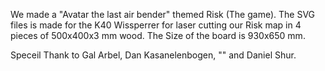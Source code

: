 We made a "Avatar the last air bender" themed Risk (The game).
The SVG files is made for the K40 Wissperrer for laser cutting our Risk map in 4 pieces of 500x400x3 mm wood.
The Size of the board is 930x650 mm.

Speceil Thank to Gal Arbel, Dan Kasanelenbogen, "" and Daniel Shur.
